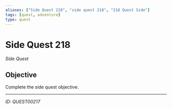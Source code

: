 ```yaml
---
aliases: ["Side Quest 218", "side quest 218", "218 Quest Side"]
tags: [quest, adventure]
type: quest
---
```


# Side Quest 218

*Side Quest*

## Objective
Complete the side quest objective.

---
*ID: QUEST00217*